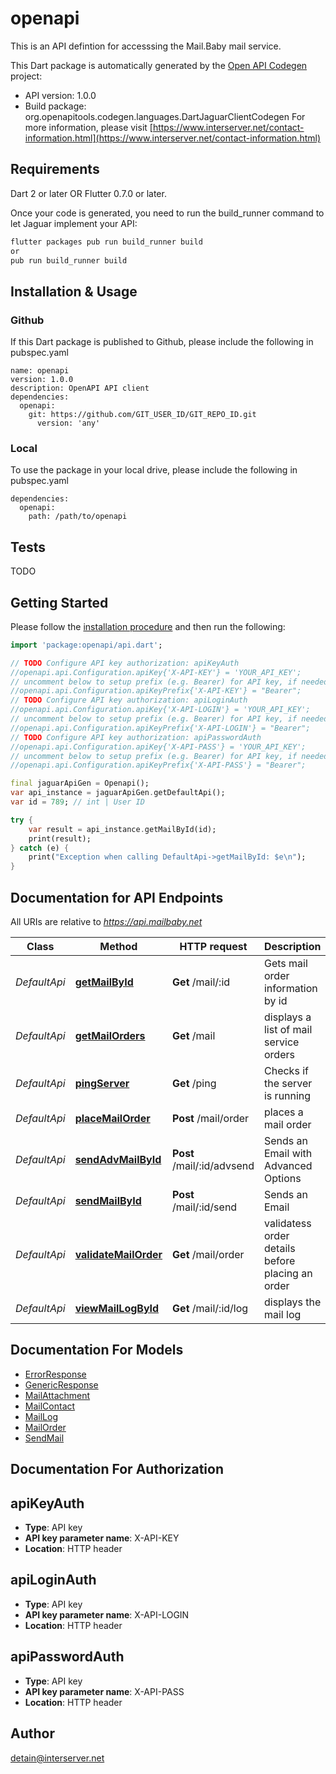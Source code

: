 # openapi
This is an API defintion for accesssing the Mail.Baby mail service.

This Dart package is automatically generated by the [Open API Codegen](https://github.com/OpenAPITools/openapi-generator) project:

- API version: 1.0.0
- Build package: org.openapitools.codegen.languages.DartJaguarClientCodegen
For more information, please visit [https://www.interserver.net/contact-information.html](https://www.interserver.net/contact-information.html)

## Requirements

Dart 2 or later OR Flutter 0.7.0 or later.

Once your code is generated, you need to run the build_runner command to let Jaguar implement your API:

```sh
flutter packages pub run build_runner build
or
pub run build_runner build
```

## Installation & Usage

### Github
If this Dart package is published to Github, please include the following in pubspec.yaml
```
name: openapi
version: 1.0.0
description: OpenAPI API client
dependencies:
  openapi:
    git: https://github.com/GIT_USER_ID/GIT_REPO_ID.git
      version: 'any'
```

### Local
To use the package in your local drive, please include the following in pubspec.yaml
```
dependencies:
  openapi:
    path: /path/to/openapi
```

## Tests

TODO

## Getting Started

Please follow the [installation procedure](#installation--usage) and then run the following:

```dart
import 'package:openapi/api.dart';

// TODO Configure API key authorization: apiKeyAuth
//openapi.api.Configuration.apiKey{'X-API-KEY'} = 'YOUR_API_KEY';
// uncomment below to setup prefix (e.g. Bearer) for API key, if needed
//openapi.api.Configuration.apiKeyPrefix{'X-API-KEY'} = "Bearer";
// TODO Configure API key authorization: apiLoginAuth
//openapi.api.Configuration.apiKey{'X-API-LOGIN'} = 'YOUR_API_KEY';
// uncomment below to setup prefix (e.g. Bearer) for API key, if needed
//openapi.api.Configuration.apiKeyPrefix{'X-API-LOGIN'} = "Bearer";
// TODO Configure API key authorization: apiPasswordAuth
//openapi.api.Configuration.apiKey{'X-API-PASS'} = 'YOUR_API_KEY';
// uncomment below to setup prefix (e.g. Bearer) for API key, if needed
//openapi.api.Configuration.apiKeyPrefix{'X-API-PASS'} = "Bearer";

final jaguarApiGen = Openapi();
var api_instance = jaguarApiGen.getDefaultApi();
var id = 789; // int | User ID

try {
    var result = api_instance.getMailById(id);
    print(result);
} catch (e) {
    print("Exception when calling DefaultApi->getMailById: $e\n");
}

```

## Documentation for API Endpoints

All URIs are relative to *https://api.mailbaby.net*

Class | Method | HTTP request | Description
------------ | ------------- | ------------- | -------------
*DefaultApi* | [**getMailById**](doc//DefaultApi.md#getmailbyid) | **Get** /mail/:id | Gets mail order information by id
*DefaultApi* | [**getMailOrders**](doc//DefaultApi.md#getmailorders) | **Get** /mail | displays a list of mail service orders
*DefaultApi* | [**pingServer**](doc//DefaultApi.md#pingserver) | **Get** /ping | Checks if the server is running
*DefaultApi* | [**placeMailOrder**](doc//DefaultApi.md#placemailorder) | **Post** /mail/order | places a mail order
*DefaultApi* | [**sendAdvMailById**](doc//DefaultApi.md#sendadvmailbyid) | **Post** /mail/:id/advsend | Sends an Email with Advanced Options
*DefaultApi* | [**sendMailById**](doc//DefaultApi.md#sendmailbyid) | **Post** /mail/:id/send | Sends an Email
*DefaultApi* | [**validateMailOrder**](doc//DefaultApi.md#validatemailorder) | **Get** /mail/order | validatess order details before placing an order
*DefaultApi* | [**viewMailLogById**](doc//DefaultApi.md#viewmaillogbyid) | **Get** /mail/:id/log | displays the mail log


## Documentation For Models

 - [ErrorResponse](doc//ErrorResponse.md)
 - [GenericResponse](doc//GenericResponse.md)
 - [MailAttachment](doc//MailAttachment.md)
 - [MailContact](doc//MailContact.md)
 - [MailLog](doc//MailLog.md)
 - [MailOrder](doc//MailOrder.md)
 - [SendMail](doc//SendMail.md)


## Documentation For Authorization


## apiKeyAuth

- **Type**: API key
- **API key parameter name**: X-API-KEY
- **Location**: HTTP header

## apiLoginAuth

- **Type**: API key
- **API key parameter name**: X-API-LOGIN
- **Location**: HTTP header

## apiPasswordAuth

- **Type**: API key
- **API key parameter name**: X-API-PASS
- **Location**: HTTP header


## Author

detain@interserver.net



